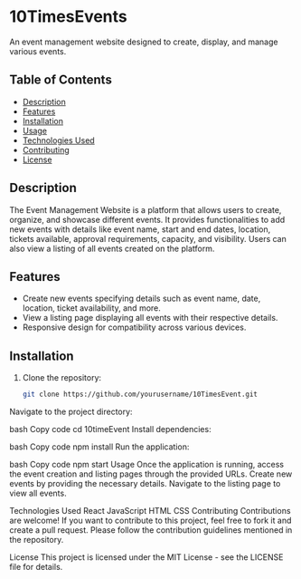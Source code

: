 # 10TimesEvents


An event management website designed to create, display, and manage various events.

## Table of Contents

- [Description](#description)
- [Features](#features)
- [Installation](#installation)
- [Usage](#usage)
- [Technologies Used](#technologies-used)
- [Contributing](#contributing)
- [License](#license)

## Description

The Event Management Website is a platform that allows users to create, organize, and showcase different events. It provides functionalities to add new events with details like event name, start and end dates, location, tickets available, approval requirements, capacity, and visibility. Users can also view a listing of all events created on the platform.

## Features

- Create new events specifying details such as event name, date, location, ticket availability, and more.
- View a listing page displaying all events with their respective details.
- Responsive design for compatibility across various devices.

## Installation

1. Clone the repository:

   ```bash
   git clone https://github.com/yourusername/10TimesEvent.git
Navigate to the project directory:

bash
Copy code
cd 10timeEvent
Install dependencies:

bash
Copy code
npm install
Run the application:

bash
Copy code
npm start
Usage
Once the application is running, access the event creation and listing pages through the provided URLs. Create new events by providing the necessary details. Navigate to the listing page to view all events.

Technologies Used
React
JavaScript
HTML
CSS
Contributing
Contributions are welcome! If you want to contribute to this project, feel free to fork it and create a pull request. Please follow the contribution guidelines mentioned in the repository.

License
This project is licensed under the MIT License - see the LICENSE file for details.





